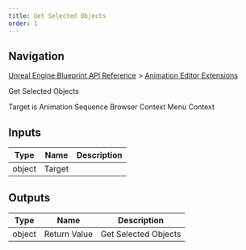 ```yaml
---
title: Get Selected Objects
order: 1
---
```

## Navigation

[Unreal Engine Blueprint API Reference](https://dev.epicgames.com/documentation/en-us/unreal-engine/BlueprintAPI) > [Animation Editor Extensions](https://dev.epicgames.com/documentation/en-us/unreal-engine/BlueprintAPI/AnimationEditorExtensions)

Get Selected Objects

Target is Animation Sequence Browser Context Menu Context

## Inputs

| Type | Name | Description |
| --- | --- | --- |
| object | Target |  |

## Outputs

| Type | Name | Description |
| --- | --- | --- |
| object | Return Value | Get Selected Objects |
